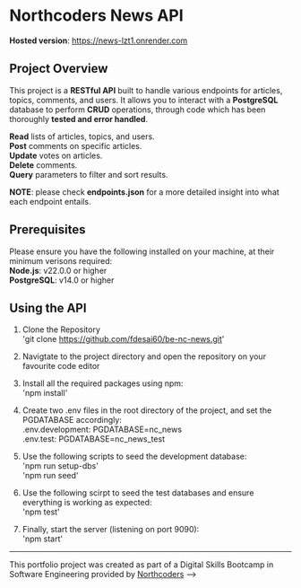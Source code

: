 # Northcoders News API
**Hosted version**: https://news-lzt1.onrender.com

## Project Overview
This project is a **RESTful API** built to handle various endpoints for articles, topics, comments, and users. It allows you to interact with a **PostgreSQL** database to perform **CRUD** operations, through code which has been thoroughly **tested and error handled**.

**Read** lists of articles, topics, and users.  
**Post** comments on specific articles.  
**Update** votes on articles.  
**Delete** comments.  
**Query** parameters to filter and sort results.

**NOTE**: please check **endpoints.json** for a more detailed insight into what each endpoint entails. 

## Prerequisites
Please ensure you have the following installed on your machine, at their minimum verisons required:  
**Node.js**: v22.0.0 or higher  
**PostgreSQL**: v14.0 or higher

## Using the API
1. Clone the Repository    
   'git clone https://github.com/fdesai60/be-nc-news.git'

2. Navigtate to the project directory and open the repository on your favourite code editor

3. Install all the required packages using npm:    
   'npm install'

4. Create two .env files in the root directory of the project, and set the PGDATABASE accordingly:  
.env.development: PGDATABASE=nc_news  
.env.test: PGDATABASE=nc_news_test

5. Use the following scripts to seed the development database:  
'npm run setup-dbs'  
'npm run seed'

6. Use the following scirpt to seed the test databases and ensure everything is working as expected:  
'npm test'

7. Finally, start the server (listening on port 9090):  
'npm start'
--- 

This portfolio project was created as part of a Digital Skills Bootcamp in Software Engineering provided by [Northcoders](https://northcoders.com/) -->

